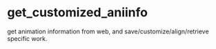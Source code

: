 # get_customized_aniinfo
get animation information from web, and save/customize/align/retrieve specific work.
